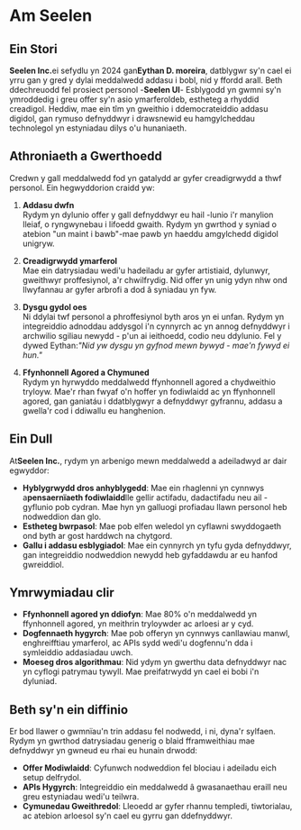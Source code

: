 # Am Seelen

## Ein Stori

**Seelen Inc.**&#x65;i sefydlu yn 2024 gan**Eythan D. moreira**, datblygwr sy'n cael ei yrru gan y gred y dylai meddalwedd addasu i bobl, nid y ffordd arall. Beth ddechreuodd fel prosiect personol -**Seelen UI**- Esblygodd yn gwmni sy'n ymroddedig i greu offer sy'n asio ymarferoldeb, estheteg a rhyddid creadigol. Heddiw, mae ein tîm yn gweithio i ddemocrateiddio addasu digidol, gan rymuso defnyddwyr i drawsnewid eu hamgylcheddau technolegol yn estyniadau dilys o'u hunaniaeth.

## Athroniaeth a Gwerthoedd

Credwn y gall meddalwedd fod yn gatalydd ar gyfer creadigrwydd a thwf personol. Ein hegwyddorion craidd yw:

1. **Addasu dwfn**\
   Rydym yn dylunio offer y gall defnyddwyr eu hail -lunio i'r manylion lleiaf, o ryngwynebau i lifoedd gwaith. Rydym yn gwrthod y syniad o atebion "un maint i bawb"-mae pawb yn haeddu amgylchedd digidol unigryw.

2. **Creadigrwydd ymarferol**\
   Mae ein datrysiadau wedi'u hadeiladu ar gyfer artistiaid, dylunwyr, gweithwyr proffesiynol, a'r chwilfrydig. Nid offer yn unig ydyn nhw ond llwyfannau ar gyfer arbrofi a dod â syniadau yn fyw.

3. **Dysgu gydol oes**\
   Ni ddylai twf personol a phroffesiynol byth aros yn ei unfan. Rydym yn integreiddio adnoddau addysgol i'n cynnyrch ac yn annog defnyddwyr i archwilio sgiliau newydd - p'un ai ieithoedd, codio neu ddylunio. Fel y dywed Eythan:*"Nid yw dysgu yn gyfnod mewn bywyd - mae'n fywyd ei hun."*

4. **Ffynhonnell Agored a Chymuned**\
   Rydym yn hyrwyddo meddalwedd ffynhonnell agored a chydweithio tryloyw. Mae'r rhan fwyaf o'n hoffer yn fodiwlaidd ac yn ffynhonnell agored, gan ganiatáu i ddatblygwyr a defnyddwyr gyfrannu, addasu a gwella'r cod i ddiwallu eu hanghenion.

## Ein Dull

At**Seelen Inc.**, rydym yn arbenigo mewn meddalwedd a adeiladwyd ar dair egwyddor:

* **Hyblygrwydd dros anhyblygedd**: Mae ein rhaglenni yn cynnwys a**pensaernïaeth fodiwlaidd**lle gellir actifadu, dadactifadu neu ail -gyflunio pob cydran. Mae hyn yn galluogi profiadau llawn personol heb nodweddion dan glo.
* **Estheteg bwrpasol**: Mae pob elfen weledol yn cyflawni swyddogaeth ond byth ar gost harddwch na chytgord.
* **Gallu i addasu esblygiadol**: Mae ein cynnyrch yn tyfu gyda defnyddwyr, gan integreiddio nodweddion newydd heb gyfaddawdu ar eu hanfod gwreiddiol.

## Ymrwymiadau clir

* **Ffynhonnell agored yn ddiofyn**: Mae 80% o'n meddalwedd yn ffynhonnell agored, yn meithrin tryloywder ac arloesi ar y cyd.
* **Dogfennaeth hygyrch**: Mae pob offeryn yn cynnwys canllawiau manwl, enghreifftiau ymarferol, ac APIs sydd wedi'u dogfennu'n dda i symleiddio addasiadau uwch.
* **Moeseg dros algorithmau**: Nid ydym yn gwerthu data defnyddwyr nac yn cyflogi patrymau tywyll. Mae preifatrwydd yn cael ei bobi i'n dyluniad.

## Beth sy'n ein diffinio

Er bod llawer o gwmnïau'n trin addasu fel nodwedd, i ni, dyna'r sylfaen. Rydym yn gwrthod datrysiadau generig o blaid fframweithiau mae defnyddwyr yn gwneud eu rhai eu hunain drwodd:

* **Offer Modiwlaidd**: Cyfunwch nodweddion fel blociau i adeiladu eich setup delfrydol.
* **APIs Hygyrch**: Integreiddio ein meddalwedd â gwasanaethau eraill neu greu estyniadau wedi'u teilwra.
* **Cymunedau Gweithredol**: Lleoedd ar gyfer rhannu templedi, tiwtorialau, ac atebion arloesol sy'n cael eu gyrru gan ddefnyddwyr.
